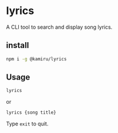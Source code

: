# lyrics

A CLI tool to search and display song lyrics.

## install

```bash
npm i -g @kamiru/lyrics
```

## Usage

```bash
lyrics
```

or

```bash
lyrics {song title}
```

Type `exit` to quit.
